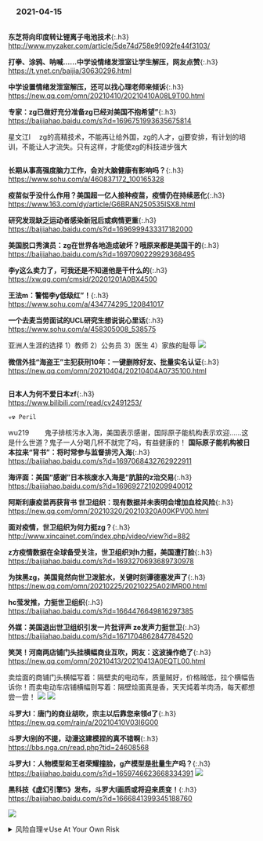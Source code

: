 ### 　2021-04-15
```tip
```
**东芝将向印度转让锂离子电池技术**{:.h3}<br>
<http://www.myzaker.com/article/5de74d758e9f092fe44f3103/>

**打拳、涂鸦、呐喊……中学设情绪发泄室让学生解压，网友点赞**{:.h3}<br>
<https://t.ynet.cn/baijia/30630296.html>

**中学设置情绪发泄室解压，还可以找心理老师来倾诉**{:.h3}<br>
<https://new.qq.com/omn/20210410/20210410A08L9T00.html>

**专家：zg已做好充分准备zg已经对美国不抱希望”**{:.h3}<br>
<https://baijiahao.baidu.com/s?id=1696751993635675814>

星文江l
　zg的高精技术，不能再让给外国，zg的人才，gj要安排，有计划的培训，不能让人才流失。只有这样，才能使zg的科技进步强大

```note
```
**长期从事高强度脑力工作，会对大脑健康有影响吗？**{:.h3}<br>
<https://www.sohu.com/a/460837172_100165328>

**疫苗似乎没什么作用？美国超一亿人接种疫苗，疫情仍在持续恶化**{:.h3}<br>
<https://www.163.com/dy/article/G6BRAN250535ISX8.html>

**研究发现缺乏运动者感染新冠后或病情更重**{:.h3}<br>
<https://baijiahao.baidu.com/s?id=1696999433317182000>

**美国脱口秀演员：zg在世界各地造成破坏？哦原来都是美国干的**{:.h3}<br>
<https://baijiahao.baidu.com/s?id=1697090229929368495>

**李y这么卖力了，可我还是不知道他是干什么的**{:.h3}<br>
<https://xw.qq.com/cmsid/20201201A0BX4500>

**王法m：警惕李y低级红”！**{:.h3}<br>
<https://www.sohu.com/a/434774295_120841017>

**一个去麦当劳面试的UCL研究生想说说心里话**{:.h3}<br>
<https://www.sohu.com/a/458305008_538575>

亚洲人生涯的选择
1）教师
2）公务员
3）医生
4）家族的耻辱
![](http://p9.itc.cn/q_70/images03/20210331/3d21b091d48f43beba78abb3d349c7a3.png)

**微信外挂“海盗王”主犯获刑10年：一键删除好友、批量实名认证**{:.h3}<br>
<https://new.qq.com/omn/20210404/20210404A0735100.html>

```tip
```
**日本人为何不爱日本zf**{:.h3}<br>
<https://www.bilibili.com/read/cv2491253/>

```note
☣☢ Peril
```
wu219　
　鬼子排核污水入海，美国表示感谢，国际原子能机构表示欢迎……这是什么世道？鬼子一人分喝几杯不就完了吗，有益健康的！
**国际原子能机构被日本拉来“背书”：将时常参与监督排污入海**{:.h3}<br>
<https://baijiahao.baidu.com/s?id=1697068432762922911>

**海评面：美国“感谢”日本核废水入海是“肮脏的z治交易**{:.h3}<br>
<https://baijiahao.baidu.com/s?id=1696927210209940012>

**阿斯利康疫苗再获背书 世卫组织：现有数据并未表明会增加血栓风险**{:.h3}<br>
<https://new.qq.com/omn/20210320/20210320A00KPV00.html>

**面对疫情，世卫组织为何力挺zg？**{:.h3}<br>
<http://www.xincainet.com/index.php/video/view?id=882>

**z方疫情数据在全球备受关注，世卫组织对h力挺，美国遭打脸**{:.h3}<br>
<https://baijiahao.baidu.com/s?id=1693270693689730978>

**为抹黑zg，美国竟然向世卫泼脏水，关键时刻谭德塞发声了**{:.h3}<br>
<https://new.qq.com/omn/20210225/20210225A02IMR00.html>

**hc莹发推，力挺世卫组织**{:.h3}<br>
<https://baijiahao.baidu.com/s?id=1664476649816297385>

**外媒：美国退出世卫组织引发一片批评声 ze发声力挺世卫**{:.h3}<br>
<https://baijiahao.baidu.com/s?id=1671704862847784520>

**笑哭！河南两店铺门头挂横幅商业互吹，网友：这波操作绝了**{:.h3}<br>
<https://new.qq.com/omn/20210413/20210413A0EQTL00.html>

卖烩面的商铺门头横幅写着：隔壁卖的电动车，质量贼好，价格贼低，拉个横幅告诉你！而卖电动车店铺横幅则写着：隔壁烩面真是香，天天炖着羊肉汤，每天都想尝一尝！
![](http://inews.gtimg.com/newsapp_bt/0/13406960831/1000)
![](http://inews.gtimg.com/newsapp_bt/0/13406960882/1000)

**斗罗大l：唐门的商业胡吹，宗主以后靠您来领d了**{:.h3}<br>
<https://new.qq.com/rain/a/20210410V03I6G00>

**斗罗大l别的不提，动漫这建模捏的真不错啊**{:.h3}<br>
<https://bbs.nga.cn/read.php?tid=24608568>

**斗罗大l：人物模型和王者荣耀撞脸，g产模型是批量生产吗？**{:.h3}<br>
<https://baijiahao.baidu.com/s?id=1659746623668334391>
![](http://pics2.baidu.com/feed/2f738bd4b31c870173b153bc012cd9290708ff3b.jpeg?token=4b4810fc8d6ff73ee4a256ceeb95b812)

**黑科技《虚幻引擎5》发布，斗罗大l画质或将迎来质变！**{:.h3}<br>
<https://baijiahao.baidu.com/s?id=1666841399345188760>

![](https://tpc.googlesyndication.com/daca_images/simgad/10696605135125964194)

<details>
	<summary>风险自理☣Use At Your Own Risk</summary>

<br>
WHO：zg新冠疫苗已处于最终评估阶段
<br>
https://baijiahao.baidu.com/s?id=1696619039172693423
<br>

<br>
q威人士详解zg新冠病毒疫苗 保护效力符合世卫组织要求
<br>
https://baijiahao.baidu.com/s?id=1696912938942939216
<br>

<br>
WHO：世卫组织：不会为未经证实安全有效的疫苗“背书
<br>
https://baijiahao.baidu.com/s?id=1676962936986210940
<br>

<br>
谭德s反水，质疑病毒是wh实验sx露的了？
<br>
https://www.163.com/dy/article/G6GHMQPU0534O7KF.html
<br>

<br>
WHO黑人谭德s，不讲武德
<br>
https://www.163.com/dy/article/G6ITMSPB0534CL8B.html
<br>

</details>
